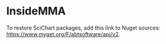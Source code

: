 # InsideMMA

To restore SciChart packages, add this link to Nuget sources: https://www.myget.org/F/abtsoftware/api/v2.
